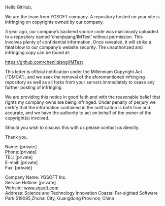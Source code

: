 Hello GitHub,

We are the team from YGSOFT company. A repository hosted on your site is infringing on copyrights owned by our company.

3 year ago, our company’s backend source code was maliciously uploaded to a repository named ‘chenjiqiang/IMTest’ without permission. This involves plenty of confidential information. Once revealed, it will strike a fatal blow to our company’s website security. The unauthorized and infringing copy can be found at:

https://github.com/chenjiqiang/IMTest

This letter is official notification under the Millennium Copyright Act (“DMCA”), and we seek the removal of the aforementioned infringing repository as well as all forks from your servers immediately to cease any further posting of infringing.

We are providing this notice in good faith and with the reasonable belief that rights my company owns are being infringed. Under penalty of perjury we certify that the information contained in the notification is both true and accurate, and we have the authority to act on behalf of the owner of the copyright(s) involved.

Should you wish to discuss this with us please contact us directly.

Thank you.

Name: [private]   
Phone:[private]  
TEL: [private]  
E-mail: [private]  
Fax: [private] 

Company Name: YGSOFT Inc.   
Service Hotline: [private]  
Website: www.ygsoft.com   
Address: Science and Technology Innovation Coastal Far-sighted Software Park 519085,Zhuhai City, Guangdong Province, China



